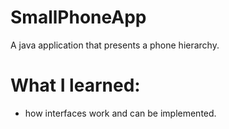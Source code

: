 # SmallPhoneApp

A java application that presents a phone hierarchy.

# What I learned:
 
  - how interfaces work and can be implemented.
